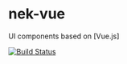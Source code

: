 # nek-vue
UI components based on [Vue.js]

[![Build Status](https://travis-ci.org/yeomanyang/nek-vue.svg?branch=develop)](https://travis-ci.org/yeomanyang/nek-vue)